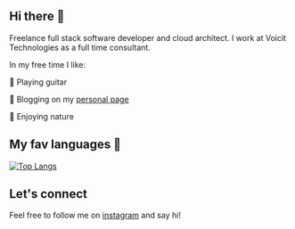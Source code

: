 ## Hi there 👋

Freelance full stack software developer and cloud architect. I work at Voicit Technologies as a full time consultant.

In my free time I like:

:guitar: Playing guitar

:notebook_with_decorative_cover: Blogging on my [personal page](https://carlosmolero.dev/tabs/blog/)

:sunflower: Enjoying nature

## My fav languages :eyes:

[![Top Langs](https://github-readme-stats.vercel.app/api/top-langs/?username=carlos-molero&layout=compact&show_icons=true&theme=radical)](https://github.com/anuraghazra/github-readme-stats)

## Let's connect

Feel free to follow me on [instagram](https://www.instagram.com/free.lancedeveloper/) and say hi!


